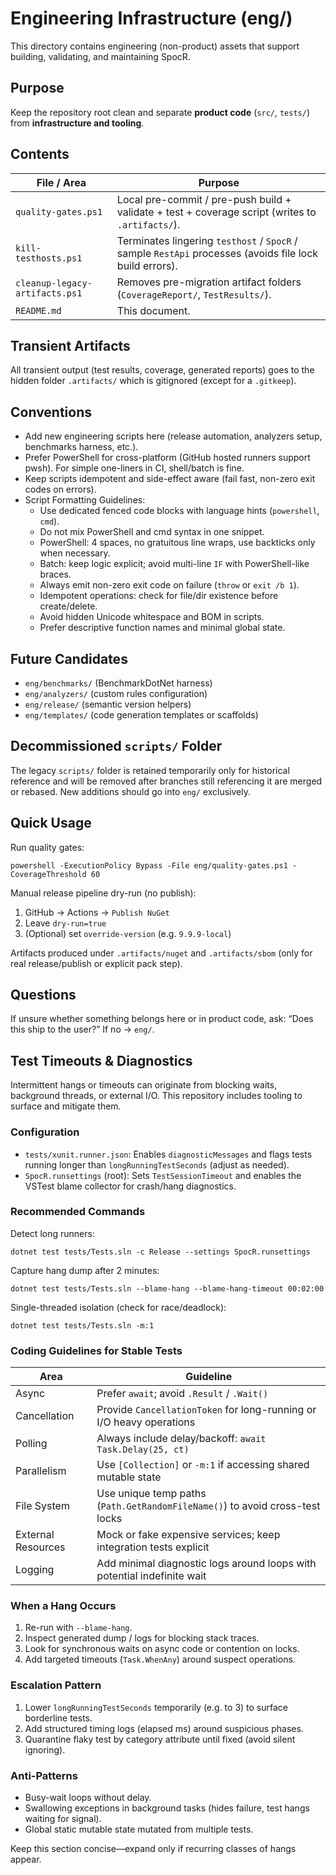 # Engineering Infrastructure (eng/)

This directory contains engineering (non-product) assets that support building, validating, and maintaining SpocR.

## Purpose

Keep the repository root clean and separate **product code** (`src/`, `tests/`) from **infrastructure and tooling**.

## Contents

| File / Area                    | Purpose                                                                                          |
| ------------------------------ | ------------------------------------------------------------------------------------------------ |
| `quality-gates.ps1`            | Local pre-commit / pre-push build + validate + test + coverage script (writes to `.artifacts/`). |
| `kill-testhosts.ps1`           | Terminates lingering `testhost` / `SpocR` / sample `RestApi` processes (avoids file lock build errors). |
| `cleanup-legacy-artifacts.ps1` | Removes pre-migration artifact folders (`CoverageReport/`, `TestResults/`).                      |
| `README.md`                    | This document.                                                                                   |

## Transient Artifacts

All transient output (test results, coverage, generated reports) goes to the hidden folder `.artifacts/` which is gitignored (except for a `.gitkeep`).

## Conventions

- Add new engineering scripts here (release automation, analyzers setup, benchmarks harness, etc.).
- Prefer PowerShell for cross-platform (GitHub hosted runners support pwsh). For simple one-liners in CI, shell/batch is fine.
- Keep scripts idempotent and side-effect aware (fail fast, non-zero exit codes on errors).
- Script Formatting Guidelines:
	- Use dedicated fenced code blocks with language hints (`powershell`, `cmd`).
	- Do not mix PowerShell and cmd syntax in one snippet.
	- PowerShell: 4 spaces, no gratuitous line wraps, use backticks only when necessary.
	- Batch: keep logic explicit; avoid multi-line `IF` with PowerShell-like braces.
	- Always emit non-zero exit code on failure (`throw` or `exit /b 1`).
	- Idempotent operations: check for file/dir existence before create/delete.
	- Avoid hidden Unicode whitespace and BOM in scripts.
	- Prefer descriptive function names and minimal global state.

## Future Candidates

- `eng/benchmarks/` (BenchmarkDotNet harness)
- `eng/analyzers/` (custom rules configuration)
- `eng/release/` (semantic version helpers)
- `eng/templates/` (code generation templates or scaffolds)

## Decommissioned `scripts/` Folder

The legacy `scripts/` folder is retained temporarily only for historical reference and will be removed after branches still referencing it are merged or rebased. New additions should go into `eng/` exclusively.

## Quick Usage

Run quality gates:

```
powershell -ExecutionPolicy Bypass -File eng/quality-gates.ps1 -CoverageThreshold 60
```

Manual release pipeline dry-run (no publish):

1. GitHub → Actions → `Publish NuGet`
2. Leave `dry-run=true`
3. (Optional) set `override-version` (e.g. `9.9.9-local`)

Artifacts produced under `.artifacts/nuget` and `.artifacts/sbom` (only for real release/publish or explicit pack step).

## Questions

If unsure whether something belongs here or in product code, ask: “Does this ship to the user?” If no → `eng/`.

## Test Timeouts & Diagnostics

Intermittent hangs or timeouts can originate from blocking waits, background threads, or external I/O. This repository includes tooling to surface and mitigate them.

### Configuration

- `tests/xunit.runner.json`: Enables `diagnosticMessages` and flags tests running longer than `longRunningTestSeconds` (adjust as needed).
- `SpocR.runsettings` (root): Sets `TestSessionTimeout` and enables the VSTest blame collector for crash/hang diagnostics.

### Recommended Commands

Detect long runners:
```
dotnet test tests/Tests.sln -c Release --settings SpocR.runsettings
```

Capture hang dump after 2 minutes:
```
dotnet test tests/Tests.sln --blame-hang --blame-hang-timeout 00:02:00
```

Single-threaded isolation (check for race/deadlock):
```
dotnet test tests/Tests.sln -m:1
```

### Coding Guidelines for Stable Tests

| Area | Guideline |
|------|-----------|
| Async | Prefer `await`; avoid `.Result` / `.Wait()` |
| Cancellation | Provide `CancellationToken` for long-running or I/O heavy operations |
| Polling | Always include delay/backoff: `await Task.Delay(25, ct)` |
| Parallelism | Use `[Collection]` or `-m:1` if accessing shared mutable state |
| File System | Use unique temp paths (`Path.GetRandomFileName()`) to avoid cross-test locks |
| External Resources | Mock or fake expensive services; keep integration tests explicit |
| Logging | Add minimal diagnostic logs around loops with potential indefinite wait |

### When a Hang Occurs
1. Re-run with `--blame-hang`.
2. Inspect generated dump / logs for blocking stack traces.
3. Look for synchronous waits on async code or contention on locks.
4. Add targeted timeouts (`Task.WhenAny`) around suspect operations.

### Escalation Pattern
1. Lower `longRunningTestSeconds` temporarily (e.g. to 3) to surface borderline tests.
2. Add structured timing logs (elapsed ms) around suspicious phases.
3. Quarantine flaky test by category attribute until fixed (avoid silent ignoring).

### Anti-Patterns
- Busy-wait loops without delay.
- Swallowing exceptions in background tasks (hides failure, test hangs waiting for signal).
- Global static mutable state mutated from multiple tests.

Keep this section concise—expand only if recurring classes of hangs appear.
